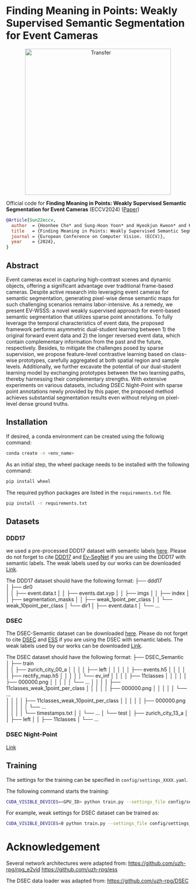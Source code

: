 # Finding Meaning in Points: Weakly Supervised Semantic Segmentation for Event Cameras
<p align="center">
 <img src="resources/teaser.png" alt="Transfer" width="400"/>
</p>

Official code for **Finding Meaning in Points: Weakly Supervised Semantic Segmentation for Event Cameras** (ECCV2024)
([Paper](https://arxiv.org/pdf/2407.11216v1))


```bibtex
@Article{Sun22eccv,
  author  = {Hoonhee Cho* and Sung-Hoon Yoon* and Hyeokjun Kweon* and Kuk-Jin Yoon},
  title   = {Finding Meaning in Points: Weakly Supervised Semantic Segmentation for Event Cameras},
  journal = {European Conference on Computer Vision. (ECCV)},
  year    = {2024},
}
```


## Abstract
Event cameras excel in capturing high-contrast scenes and dynamic objects, offering a significant advantage over traditional frame-based cameras. Despite active research into leveraging event cameras for semantic segmentation, generating pixel-wise dense semantic maps for such challenging scenarios remains labor-intensive. As a remedy, we present EV-WSSS: a novel weakly supervised approach for event-based semantic segmentation that utilizes sparse point annotations. To fully leverage the temporal characteristics of event data, the proposed framework performs asymmetric dual-student learning between 1) the original forward event data and 2) the longer reversed event data, which contain complementary information from the past and the future, respectively. Besides, to mitigate the challenges posed by sparse supervision, we propose feature-level contrastive learning based on class-wise prototypes, carefully aggregated at both spatial region and sample levels. Additionally, we further excavate the potential of our dual-student learning model by exchanging prototypes between the two learning paths, thereby harnessing their complementary strengths. With extensive experiments on various datasets, including DSEC Night-Point with sparse point annotations newly provided by this paper, the proposed method achieves substantial segmentation results even without relying on pixel-level dense ground truths.

## Installation

If desired, a conda environment can be created using the followig command:
```bash
conda create -n <env_name>
```
As an initial step, the wheel package needs to be installed with the following command:
```bash
pip install wheel
```
The required python packages are listed in the `requirements.txt` file.
```bash
pip install -r requirements.txt
```

## Datasets
### DDD17
we used a pre-processed DDD17 dataset with semantic labels [here](https://download.ifi.uzh.ch/rpg/ESS/ddd17_seg.tar.gz). Please do not forget to cite [DDD17](https://sensors.ini.uzh.ch/news_page/DDD17.html) and [Ev-SegNet](https://github.com/Shathe/Ev-SegNet) if you are using the DDD17 with semantic labels.
The weak labels used by our works can be downloaded [Link](https://drive.google.com/drive/folders/1xP-5F4Q5I6Vgi6ITeKHkzDXRtn-5Nkn0?usp=drive_link).


The DDD17 dataset should have the following format:
    ├── ddd17                 
    │   ├── dir0               
    │   │   ├── event.data.t
    │   │   ├── events.dat.xyp
    │   │   ├── imgs
    │   │   ├── index
    │   │   ├── segmentation_masks
    │   │   ├── weak_1point_per_class
    │   │   └── weak_10point_per_class
    │   └── dir1
    │       ├── event.data.t
    │       └── ... 



### DSEC
The DSEC-Semantic dataset can be downloaded [here](https://dsec.ifi.uzh.ch/dsec-semantic/). Please do not forget to cite [DSEC](https://github.com/uzh-rpg/DSEC) and [ESS](https://github.com/uzh-rpg/ess) if you are using the DSEC with semantic labels.
The weak labels used by our works can be downloaded [Link](https://drive.google.com/drive/folders/1VuO1RSvN8bpGli0vSGoET_Md0kWW-fdO?usp=drive_link).


The DSEC dataset should have the following format:
    ├── DSEC_Semantic                 
    │   ├── train               
    │   │   ├── zurich_city_00_a
    │   │   │   │   ├── left
    │   │   │   │   │ ├── events.h5
    │   │   │   │   │ ├── rectify_map.h5
    │   │   │   │   │ └── ev_inf
    │   │   │   │   ├── 11classes
    │   │   │   │   │     ├── 000000.png
    │   │   │   │   │     └── ...
    │   │   │   │   ├── 11classes_weak_1point_per_class
    │   │   │   │   │     ├── 000000.png
    │   │   │   │   │     └── ...    
    │   │   │   │   ├── 11classes_weak_10point_per_class
    │   │   │   │   │     ├── 000000.png
    │   │   │   │   │     └── ...    
    │   │   │   │   └── timestamps.txt
    │   │   └── ...
    │   └── test
    │       ├── zurich_city_13_a
    │       │        ├── left
    │       │        ├── 11classes
    │       └── ... 


### DSEC Night-Point
[Link](https://drive.google.com/drive/folders/1pZujDG-LYpwwJT3zAgmUepwP-_tFhjA-?usp=drive_link)


## Training
The settings for the training can be specified in `config/settings_XXXX.yaml`.

The following command starts the training:
```bash
CUDA_VISIBLE_DEVICES=<GPU_ID> python train.py --settings_file config/settings_XXXX.yaml
```

For example, weak settings for DSEC dataset can be trained as:
```bash
CUDA_VISIBLE_DEVICES=0 python train.py --settings_file config/settings_DSEC.yaml
```




# Acknowledgement
Several network architectures were adapted from:
https://github.com/uzh-rpg/rpg_e2vid
https://github.com/uzh-rpg/ess


The DSEC data loader was adapted from:
https://github.com/uzh-rpg/DSEC

